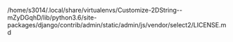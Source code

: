/home/s3014/.local/share/virtualenvs/Customize-2DString--mZyDGqhD/lib/python3.6/site-packages/django/contrib/admin/static/admin/js/vendor/select2/LICENSE.md